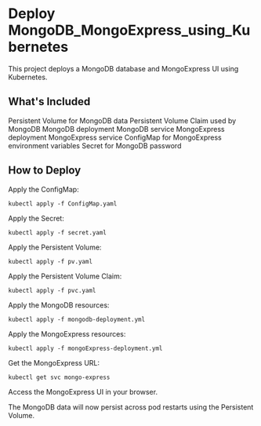 # Deploy MongoDB_MongoExpress_using_Kubernetes

This project deploys a MongoDB database and MongoExpress UI using Kubernetes.

## What's Included
Persistent Volume for MongoDB data
Persistent Volume Claim used by MongoDB
MongoDB deployment
MongoDB service
MongoExpress deployment
MongoExpress service
ConfigMap for MongoExpress environment variables
Secret for MongoDB password


## How to Deploy


Apply the ConfigMap:

````
kubectl apply -f ConfigMap.yaml
````

Apply the Secret:
````
kubectl apply -f secret.yaml
````

Apply the Persistent Volume:

````
kubectl apply -f pv.yaml
````

Apply the Persistent Volume Claim:

````
kubectl apply -f pvc.yaml
````

Apply the MongoDB resources:

````
kubectl apply -f mongodb-deployment.yml
````

Apply the MongoExpress resources:

````
kubectl apply -f mongoExpress-deployment.yml  
````


Get the MongoExpress URL:

````
kubectl get svc mongo-express
````

Access the MongoExpress UI in your browser.

The MongoDB data will now persist across pod restarts using the Persistent Volume.

